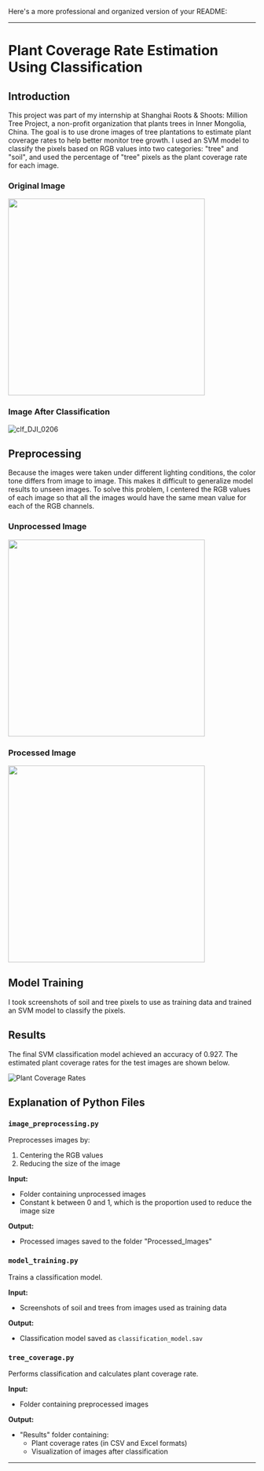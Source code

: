 Here's a more professional and organized version of your README:

---

# Plant Coverage Rate Estimation Using Classification

## Introduction

This project was part of my internship at Shanghai Roots & Shoots: Million Tree Project, a non-profit organization that plants trees in Inner Mongolia, China. The goal is to use drone images of tree plantations to estimate plant coverage rates to help better monitor tree growth. I used an SVM model to classify the pixels based on RGB values into two categories: "tree" and "soil", and used the percentage of "tree" pixels as the plant coverage rate for each image.

### Original Image
<img src="https://user-images.githubusercontent.com/80374850/200893490-f7614751-1e76-47ed-9508-0130eafed159.JPG" width="400">

### Image After Classification
![clf_DJI_0206](https://user-images.githubusercontent.com/80374850/200893564-9533c752-ef20-45c8-9322-67b100ef73af.JPG)

## Preprocessing

Because the images were taken under different lighting conditions, the color tone differs from image to image. This makes it difficult to generalize model results to unseen images. To solve this problem, I centered the RGB values of each image so that all the images would have the same mean value for each of the RGB channels.

### Unprocessed Image
<img src="https://user-images.githubusercontent.com/80374850/200897450-d8afcc6a-a182-4b1a-9f97-60e427fe880c.JPG" width="400">

### Processed Image
<img src="https://user-images.githubusercontent.com/80374850/200897502-321ce376-1977-4e45-a683-39dd822db182.JPG" width="400">

## Model Training

I took screenshots of soil and tree pixels to use as training data and trained an SVM model to classify the pixels.

## Results

The final SVM classification model achieved an accuracy of 0.927. The estimated plant coverage rates for the test images are shown below.

![Plant Coverage Rates](https://user-images.githubusercontent.com/80374850/200925360-ebd54961-d877-4bc4-b04f-eba68fb67e18.png)

## Explanation of Python Files

### `image_preprocessing.py`

Preprocesses images by:
1. Centering the RGB values
2. Reducing the size of the image

**Input:**
- Folder containing unprocessed images
- Constant k between 0 and 1, which is the proportion used to reduce the image size

**Output:**
- Processed images saved to the folder "Processed_Images"

### `model_training.py`

Trains a classification model.

**Input:**
- Screenshots of soil and trees from images used as training data

**Output:**
- Classification model saved as `classification_model.sav`

### `tree_coverage.py`

Performs classification and calculates plant coverage rate.

**Input:**
- Folder containing preprocessed images

**Output:**
- "Results" folder containing:
  - Plant coverage rates (in CSV and Excel formats)
  - Visualization of images after classification

---
